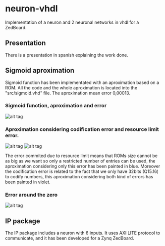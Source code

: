 # neuron-vhdl
Implementation of a neuron and 2 neuronal networks in vhdl for a ZedBoard.

## Presentation
There is a presentation in spanish explaining the work done.

## Sigmoid aproximation
Sigmoid function has been implementated with an aproximation based on a ROM. All the code and the whole aproximation is located into the "src/sigmoid.vhd" file. The aproximation mean error 0,00013.

### Sigmoid function, aproximation and error
![alt tag](https://github.com/dicearr/neuron-vhdl/blob/master/img/error_completa.png)

### Aproximation considering codification error and resource limit error.
![alt tag](https://github.com/dicearr/neuron-vhdl/blob/master/img/aprox.png)
![alt tag](https://github.com/dicearr/neuron-vhdl/blob/master/img/aprox_zoom.png)

The error commited due to resource limit means that ROMs size cannot be as big as we want so only a restricted number of entries can be used, the aproximation considering only this error has been painted in blue. Moreover the codification error is related to the fact that we only have 32bits (Q15.16) to codify numbers, this aproximation considering both kind of errors has been painted in violet.

### Error around the zero
![alt tag](https://github.com/dicearr/neuron-vhdl/blob/master/img/error_cero.png)

## IP package
The IP package includes a neuron with 6 inputs. It uses AXI LITE protocol to communicate, and it has been developed for a Zynq ZedBoard.

